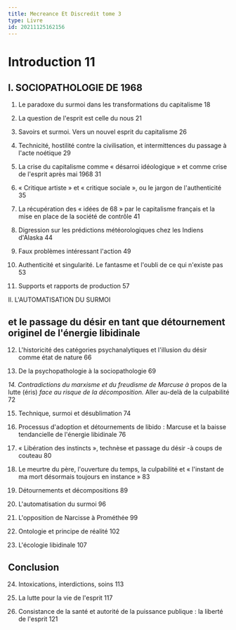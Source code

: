 ```yaml
---
title: Mecreance Et Discredit tome 3
type: Livre
id: 20211125162156
---
```


Introduction 11
===============

l. SOCIOPATHOLOGIE DE 1968
--------------------------

1. Le paradoxe du surmoi dans les transformations du capitalisme 18

2. La question de l\'esprit est celle du nous 21

3. Savoirs et surmoi. Vers un nouvel esprit du capitalisme 26

4. Technicité, hostilité contre la civilisation, et intermittences du
passage à l\'acte noétique 29

5. La crise du capitalisme comme « désarroi idéologique » et comme
crise de l\'esprit après mai 1968 31

6. « Critique artiste » et « critique sociale », ou le jargon de
l\'authenticité 35

7. La récupération des « idées de 68 » par le capitalisme français et
la mise en place de la société de contrôle 41

8. Digression sur les prédictions météorologiques chez les Indiens
d\'Alaska 44

9. Faux problèmes intéressant l\'action 49

10. Authenticité et singularité. Le fantasme et l\'oubli de ce qui
n'existe pas 53

11. Supports et rapports de production 57

Il. L\'AUTOMATISATION DU SURMOI

et le passage du désir en tant que détournement originel de l\'énergie libidinale
---------------------------------------------------------------------------------

12. L\'historicité des catégories psychanalytiques et l\'illusion du
désir comme état de nature 66

13. De la psychopathologie à la sociopathologie 69

*14. Contradictions du marxisme et du freudisme de Marcuse à* propos de
la lutte (éris) *face au risque de la décomposition.* Aller au-delà de
la culpabilité 72

15. Technique, surmoi et désublimation 74

16. Processus d\'adoption et détournements de libido : Marcuse et la
baisse tendancielle de l'énergie libidinale 76

17. « Libération des instincts », technèse et passage du désir -à coups
de couteau 80

18. Le meurtre du père, l\'ouverture du temps, la culpabilité et «
l\'instant de ma mort désormais toujours en instance » 83

19. Détournements et décompositions 89

20. L'automatisation du surmoi 96

21. L\'opposition de Narcisse à Prométhée 99

22. Ontologie et principe de réalité 102

23. L\'écologie libidinale 107

Conclusion 
----------

24. Intoxications, interdictions, soins 113

25. La lutte pour la vie de l\'esprit 117

26. Consistance de la santé et autorité de la puissance publique : la
liberté de l\'esprit 121
